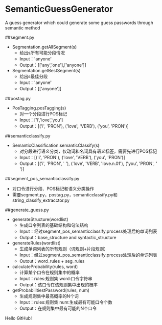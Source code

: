 # SemanticGuessGenerator
A guess generator which could generate some guess passwords through semantic method

##segment.py
- Segmentation.getAllSegment(s)
    - 给出s所有可能分段情况
    - Input：'anyone'
    - Output：[['any','one'],['anyone']]
- Segmentation.getBestSegment(s)
    - 给出s最佳分段
    - Input：'anyone'
    - Output：[['anyone']]

##postag.py
- PosTagging.posTagging(s)
    - 对一个分段进行POS标记
    - Input：['i','love','you']
    - Output：[('i', 'PRON'), ('love', 'VERB'), ('you', 'PRON')]

##semanticclassify.py
- SemanticClassification.semanticClassify(s)
    - 对分段进行语义分类，仅动词和名词具有语义标签，需要先进行POS标记
    - Input：[('i', 'PRON'), ('love', 'VERB'), ('you', 'PRON')]
    - Output：[('i', 'PRON', ' '), ('love', 'VERB', 'love.n.01'), ('you', 'PRON', ' ')]

##segment_pos_semanticclassify.py
- 对口令进行分段、POS标记和语义分类操作
- 需要segment.py，postag.py，semanticclassify.py和string_classify_extracctor.py

##generate_guess.py
- generateStructure(wordlist)
    - 生成口令列表的基础结构和句法结构
    - Input：经过segment_pos_semanticclassify.process处理后的单词列表
    - Output：base_structure and syntactic_structure
- generateRules(wordlist)
    - 生成单词列表的所有规则（词规则+片段规则）
    - Input：经过segment_pos_semanticclassify.process处理后的单词列表
    - Outout：word_rules + seg_rules
- calculateProbability(rules, word)
    - 计算某个口令在规则集中的概率
    - Input：rules:规则集 word:口令字符串
    - Output：该口令在该规则集中出现的概率
- getProbabilitiestPassword(rules, num)
    - 生成规则集中最高概率的N个词
    - Input：rules:规则集 num:生成最有可能口令个数
    - Output：在规则集中最有可能的N个口令

Hello GitHub!
